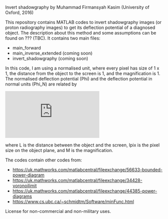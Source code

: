 Invert shadowgraphy by Muhammad Firmansyah Kasim (University of Oxford, 2016)

This repository contains MATLAB codes to invert shadowgraphy images (or proton radiography images) to get its deflection potential of a diagnosed object.
The description about this method and some assumptions can be found on ??? (TBC).
It contains two main files:
* main_forward
* main_inverse_extended (coming soon)
* invert_shadowgraphy (coming soon)

In this code, I am using a normalised unit, where every pixel has size of 1 x 1, the distance from the object to the screen is 1, and the magnification is 1.
The normalised deflection potential (Phi) and the deflection potential in normal units (Phi_N) are related by

![(Phi_N = Phi * 1/L * lpix^2 * M)](http://www.sciweavers.org/tex2img.php?eq=%5CPhi_N%20%3D%20%5CPhi%20%2A%201%2FL%20%2A%20l_%7Bpix%7D%5E2%20%2A%20M%2C&bc=White&fc=Black&im=jpg&fs=12&ff=arev&edit=0)

where L is the distance between the object and the screen, lpix is the pixel size on the object plane, and M is the magnification.

The codes contain other codes from:
* https://uk.mathworks.com/matlabcentral/fileexchange/56633-bounded-power-diagram
* https://uk.mathworks.com/matlabcentral/fileexchange/34428-voronoilimit
* https://uk.mathworks.com/matlabcentral/fileexchange/44385-power-diagrams
* https://www.cs.ubc.ca/~schmidtm/Software/minFunc.html

License for non-commercial and non-military uses.
